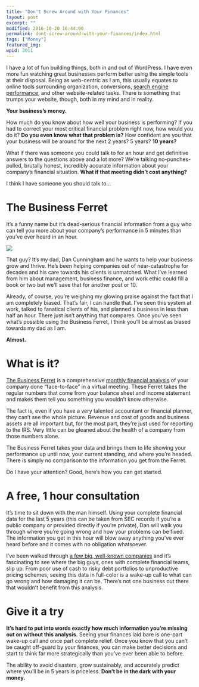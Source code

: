 ```yaml
---
title: "Don't Screw Around with Your Finances"
layout: post
excerpt: ""
modified: 2016-10-20 16:44:00
permalink: dont-screw-around-with-your-finances/index.html
tags: ["Money"]
featured_img:
wpid: 3011
---
```



I have a lot of fun building things, both in and out of WordPress. I have even more fun watching great businesses perform better using the simple tools at their disposal. Being as web-centric as I am, this usually equates to online tools surrounding organization, conversions, [search engine performance](/tag/seo/), and other website-related tasks. There is something that trumps your website, though, both in my mind and in reality.

**Your business’s money.**

How much do you know about how well your business is performing? If you had to correct your most critical financial problem right now, how would you do it? **Do you even know what that problem is?** How confident are you that your business will be around for the next 2 years? 5 years? **10 years?**

What if there was someone you could talk to for an hour and get definitive answers to the questions above and a lot more? We’re talking no-punches-pulled, brutally honest, incredibly accurate information about your company’s financial situation. **What if that meeting didn’t cost anything?**

I think I have someone you should talk to…

The Business Ferret
===================

It’s a funny name but it’s dead-serious financial information from a guy who can tell you more about your company’s performance in 5 minutes than you’ve ever heard in an hour.

[![](https://thebusinessferret.com/wp-content/uploads/2011/11/dad_sq.jpg)](http://thebusinessferret.com/the-team/)

That guy? It’s my dad, Dan Cunningham and he wants to help your business grow and thrive. He’s been helping companies out of near-catastrophe for decades and his care towards his clients is unmatched. What I’ve learned from him about management, business finance, and work ethic could fill a book or two but we’ll save that for another post or 10.

Already, of course, you’re weighing my glowing praise against the fact that I am completely biased. That’s fair, I can handle that. I’ve seen this system at work, talked to fanatical clients of his, and planned a business in less than half an hour. There just isn’t anything that compares. Once you’ve seen what’s possible using the Business Ferret, I think you’ll be almost as biased towards my dad as I am.

**Almost.**

What is it?
===========

[The Business Ferret](http://thebusinessferret.com/) is a comprehensive [monthly financial analysis](http://thebusinessferret.com/financial-analysis-samples/) of your company done “face-to-face” in a virtual meeting. These Ferret takes the regular numbers that come from your balance sheet and income statement and makes them tell you something you wouldn’t know otherwise.

The fact is, even if you have a very talented accountant or financial planner, they can’t see the whole picture. Revenue and cost of goods and business assets are all important but, for the most part, they’re just used for reporting to the IRS. Very little can be gleaned about the health of a company from those numbers alone.

The Business Ferret takes your data and brings them to life showing your performance up until now, your current standing, and where you’re headed. There is simply no comparison to the information you get from the Ferret.

Do I have your attention? Good, here’s how you can get started.

A free, 1 hour consultation
===========================

It’s time to sit down with the man himself. Using your complete financial data for the last 5 years (this can be taken from SEC records if you’re a public company or provided directly if you’re private), Dan will walk you through where you’re going wrong and how your problems can be fixed. The information you get in this hour will blow away anything you’ve ever heard before and it comes with no obligation whatsoever.

I’ve been walked through [a few big, well-known companies](http://thebusinessferret.com/category/financial-analysis-reports/) and it’s fascinating to see where the big guys, ones with complete financial teams, slip up. From poor use of cash to risky debt portfolios to unproductive pricing schemes, seeing this data in full-color is a wake-up call to what can go wrong and how damaging it can be. There’s not one business out there that wouldn’t benefit from this analysis.

Give it a try
=============

**It’s hard to put into words exactly how much information you’re missing out on without this analysis.** Seeing your finances laid bare is one-part wake-up call and once part complete relief. Once you know that you can’t be caught off-guard by your finances, you can make better decisions and start to think far more strategically than you’ve ever been able to before.

The ability to avoid disasters, grow sustainably, and accurately predict where you’ll be in 5 years is priceless. **Don’t be in the dark with your money.**

